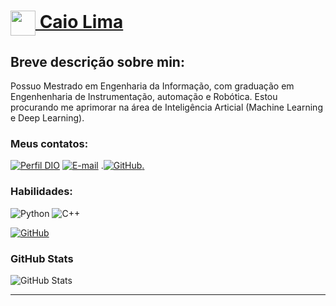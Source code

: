 <h1>
    <a href="https://www.dio.me/">
     <img align="center" width="40px" src="https://hermes.digitalinnovation.one/assets/diome/logo-minimized.png">
 Caio Lima
</a>


<h2>Breve descrição sobre min:
</h2>
Possuo Mestrado em Engenharia da Informação, com graduação em Engenhenharia de Instrumentação, automação e Robótica. Estou procurando me aprimorar na área de Inteligência Articial (Machine Learning e Deep Learning).



### Meus contatos:
[![Perfil DIO](https://img.shields.io/badge/-Meu%20Perfil%20na%20DIO-30A3DC?style=for-the-badge)](https://www.dio.me/users/caiolima2000)
[![E-mail](https://img.shields.io/badge/-Email-000?style=for-the-badge&logo=microsoft-outlook&logoColor=E94D5F)](mailto:caiolima2000@hotmail.com)
.[![GitHub](https://img.shields.io/badge/GitHub-000?style=for-the-badge&logo=github&logoColor=30A3DC).](https://github.com/Calima94)


### Habilidades:
![Python](https://img.shields.io/badge/python-3670A0?style=for-the-badge&logo=python&logoColor=ffdd54)
![C++](https://img.shields.io/badge/c++-%2300599C.svg?style=for-the-badge&logo=c%2B%2B&logoColor=white)
 
[![GitHub](https://img.shields.io/badge/GitHub-000?style=for-the-badge&logo=github&logoColor=30A3DC)](https://docs.github.com/)

### GitHub Stats
![GitHub Stats](https://github-readme-stats.vercel.app/api?username=Calima94&theme=transparent&bg_color=000&border_color=30A3DC&show_icons=true&icon_color=30A3DC&title_color=E94D5F&text_color=FFF)

      
  <tfoot></tfoot>
</table>

---
